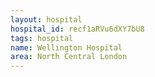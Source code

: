 ```yaml
---
layout: hospital
hospital_id: recf1aRVu6dXY7bU8
tags: hospital
name: Wellington Hospital
area: North Central London
---
```

